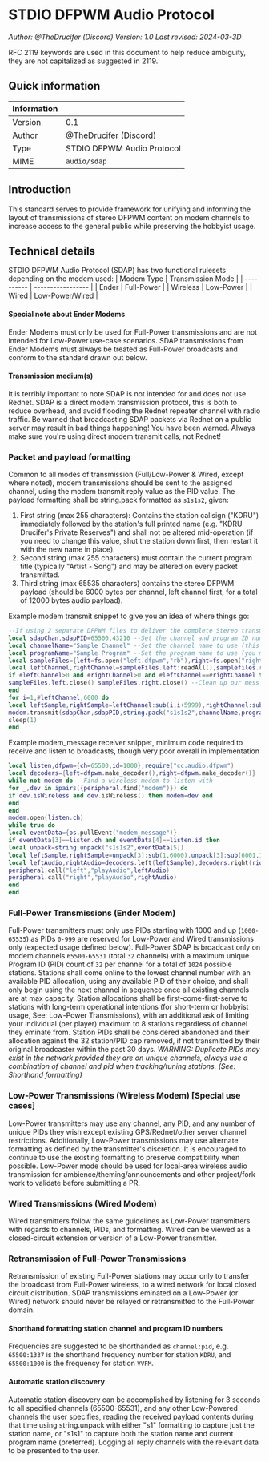 # STDIO DFPWM Audio Protocol

*Author: @TheDrucifer (Discord)*
*Version: 1.0*
*Last revised: 2024-03-3D*

RFC 2119 keywords are used in this document to help reduce ambiguity, they are not capitalized as suggested in 2119.

## Quick information
| Information |                             |
| ----------- | --------------------------- |
| Version     | 0.1                         |
| Author      | @TheDrucifer (Discord)      |
| Type        | STDIO DFPWM Audio Protocol  |
| MIME        | `audio/sdap`                |

## Introduction
This standard serves to provide framework for unifying and informing the layout of transmissions of stereo DFPWM content on modem channels to increase access to the general public while preserving the hobbyist usage.

## Technical details
STDIO DFPWM Audio Protocol (SDAP) has two functional rulesets depending on the modem used:
| Modem Type | Transmission Mode |
| ---------- | ----------------- |
| Ender      | Full-Power        |
| Wireless   | Low-Power         |
| Wired      | Low-Power/Wired   |


#### Special note about Ender Modems
Ender Modems must only be used for Full-Power transmissions and are not intended for Low-Power use-case scenarios. SDAP transmissions from Ender Modems must always be treated as Full-Power broadcasts and conform to the standard drawn out below.

#### Transmission medium(s)
It is terribly important to note SDAP is not intended for and does not use Rednet. SDAP is a direct modem transmission protocol, this is both to reduce overhead, and avoid flooding the Rednet repeater channel with radio traffic. Be warned that broadcasting SDAP packets via Rednet on a public server may result in bad things happening! You have been warned. Always make sure you're using direct modem transmit calls, not Rednet!

### Packet and payload formatting
Common to all modes of transmission (Full/Low-Power & Wired, except where noted), modem transmissions should be sent to the assigned channel, using the modem transmit reply value as the PID value. The payload formatting shall be string.pack formatted as `s1s1s2`, given:
1. First string (max 255 characters): Contains the station callsign ("KDRU") immediately followed by the station's full printed name (e.g. "KDRU Drucifer's Private Reserves") and shall not be altered mid-operation (if you need to change this value, shut the station down first, then restart it with the new name in place).
2. Second string (max 255 characters) must contain the current program title (typically "Artist - Song") and may be altered on every packet transmitted.
3. Third string (max 65535 characters) contains the stereo DFPWM payload (should be 6000 bytes per channel, left channel first, for a total of 12000 bytes audio payload).

Example modem transmit snippet to give you an idea of where things go:
```lua
--If using 2 separate DFPWM files to deliver the complete Stereo transmission:
local sdapChan,sdapPID=65500,43210 --Set the channel and program ID numbers we will use
local channelName="Sample Channel" --Set the channel name to use (this must remain static during runtime)
local programName="Sample Program" --Set the program name to use (you may update this once per packet)
local sampleFiles={left=fs.open("left.dfpwm","rb"),right=fs.open("right.dfpwm","rb")} --Load files in binary mode to ensure data does not get mangled with unwanted UTF-8 conversion
local leftChannel,rightChannel=sampleFiles.left:readAll(),samplefiles.right:readAll() --Dump contents into string buffers
if #leftChannel>0 and #rightChannel>0 and #leftChannel==#rightChannel then
sampleFiles.left.close() sampleFiles.right.close() --Clean up our mess
end
for i=1,#leftChannel,6000 do
local leftSample,rightSample=leftChannel:sub(i,i+5999),rightChannel:sub(i,i+5999)
modem.transmit(sdapChan,sdapPID,string.pack("s1s1s2",channelName,programName,leftSample..rightSample))
sleep(1)
end
```

Example modem_message receiver snippet, minimum code required to receive and listen to broadcasts, though very poor overall in implementation
```lua
local listen,dfpwm={ch=65500,id=1000},require("cc.audio.dfpwm")
local decoders={left=dfpwm.make_decoder(),right=dfpwm.make_decoder()}
while not modem do --Find a wireless modem to listen with
for _,dev in ipairs({peripheral.find("modem")}) do
if dev.isWireless and dev.isWireless() then modem=dev end
end
end
modem.open(listen.ch)
while true do
local eventData={os.pullEvent("modem_message")}
if eventData[3]==listen.ch and eventData[4]==listen.id then
local unpack=string.unpack("s1s1s2",eventData[5])
local leftSample,rightSample=unpack[3]:sub(1,6000),unpack[3]:sub(6001,12000)
local leftAudio,rightAudio=decoders.left(leftSample),decoders.right(rightSample)
peripheral.call("left","playAudio",leftAudio)
peripheral.call("right","playAudio",rightAudio)
end
end
```

### Full-Power Transmissions (Ender Modem)
Full-Power transmitters must only use PIDs starting with 1000 and up (`1000-65535`) as PIDs `0-999` are reserved for Low-Power and Wired transmissions only (expected usage defined below). Full-Power SDAP is broadcast only on modem channels `65500-65531` (total `32` channels) with a maximum unique Program ID (PID) count of `32` per channel for a total of `1024` possible stations. Stations shall come online to the lowest channel number with an available PID allocation, using any available PID of their choice, and shall only begin using the next channel in sequence once all existing channels are at max capacity. Station allocations shall be first-come-first-serve to stations with long-term operational intentions (for short-term or hobbyist usage, See: Low-Power Transmissions), with an additional ask of limiting your individual (per player) maximum to 8 stations regardless of channel they eminate from. Station PIDs shall be considered abandoned and their allocation against the 32 station/PID cap removed, if not transmitted by their original broadcaster within the past 30 days. *WARNING: Duplicate PIDs may exist in the network provided they are on unique channels, always use a combination of channel and pid when tracking/tuning stations. (See: Shorthand formatting)*

### Low-Power Transmissions (Wireless Modem) [Special use cases]
Low-Power transmitters may use any channel, any PID, and any number of unique PIDs they wish except existing GPS/Rednet/other server channel restrictions. Additionally, Low-Power transmissions may use alternate formatting as defined by the transmitter's discretion. It is encouraged to continue to use the existing formatting to preserve compatibility when possible. Low-Power mode should be used for local-area wireless audio transmission for ambience/theming/announcements and other project/fork work to validate before submitting a PR.

### Wired Transmissions (Wired Modem)
Wired transmitters follow the same guidelines as Low-Power transmitters with regards to channels, PIDs, and formatting. Wired can be viewed as a closed-circuit extension or version of a Low-Power transmitter.

### Retransmission of Full-Power Transmissions
Retransmission of existing Full-Power stations may occur only to transfer the broadcast from Full-Power wireless, to a wired network for local closed circuit distribution. SDAP transmissions eminated on a Low-Power (or Wired) network should never be relayed or retransmitted to the Full-Power domain.

#### Shorthand formatting station channel and program ID numbers
Frequencies are suggested to be shorthanded as `channel:pid`, e.g. `65500:1337` is the shorthand frequency number for station `KDRU`, and `65500:1000` is the frequency for station `VVFM`.

#### Automatic station discovery
Automatic station discovery can be accomplished by listening for 3 seconds to all specified channels (65500-65531), and any other Low-Powered channels the user specifies, reading the received payload contents during that time using string.unpack with either "s1" formatting to capture just the station name, or "s1s1" to capture both the station name and current program name (preferred). Logging all reply channels with the relevant data to be presented to the user.
